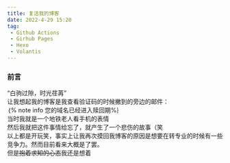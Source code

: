 ```yaml
---
title: 复活我的博客
date: 2022-4-29 15:20
tag: 
 - Github Actions
 - Girhub Pages
 - Hexo
 - Volantis
---
```


### 前言

“白驹过隙，时光荏苒”  
让我想起我的博客是我查看验证码的时候撇到的旁边的邮件：  
｛% note info 您的域名已经进入赎回期%｝  
当时我就是一个地铁老人看手机的表情  
然后我就把这件事情给忘了，就产生了一个悲伤的故事（笑  
以上都是开玩笑，事实上让我再次摸回我博客的原因是想要在转专业的时候有一些竞争力。然而目前看来大概是了罢。  
但是~~抱着求知的心态~~我还是想着
